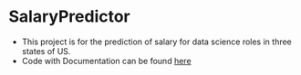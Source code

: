 # SalaryPredictor
- This project is for the prediction of salary for data science roles in three states of US.
- Code with Documentation can be found [here](https://github.com/deepakprasad-02/SalaryPredictor/blob/master/salary_predictor_final.ipynb)
